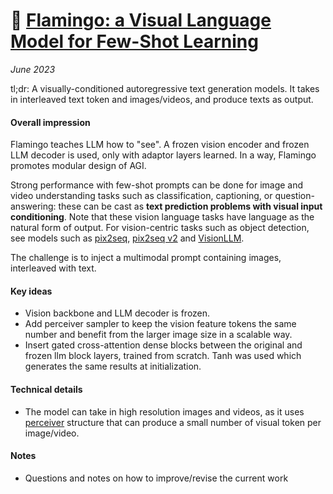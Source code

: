 # 🦩 [Flamingo: a Visual Language Model for Few-Shot Learning](https://arxiv.org/abs/2204.14198)

_June 2023_

tl;dr: A visually-conditioned autoregressive text generation models. It takes in interleaved text token and images/videos, and produce texts as output.

#### Overall impression
Flamingo teaches LLM how to "see". A frozen vision encoder and frozen LLM decoder is used, only with adaptor layers learned. In a way, Flamingo promotes modular design of AGI.

Strong performance with few-shot prompts can be done for image and video understanding tasks such as classification, captioning, or question-answering: these can be cast as **text prediction problems with visual input conditioning**. Note that these vision language tasks have language as the natural form of output. For vision-centric tasks such as object detection, see models such as [pix2seq](pix2seq.md), [pix2seq v2](pix2seq_v2.md) and [VisionLLM](vision_llm.md).

The challenge is to inject a multimodal prompt containing images, interleaved with text.

#### Key ideas
- Vision backbone and LLM decoder is frozen.
- Add perceiver sampler to keep the vision feature tokens the same number and benefit from the larger image size in a scalable way.
- Insert gated cross-attention dense blocks between the original and frozen llm block layers, trained from scratch. Tanh was used which generates the same results at initialization.

#### Technical details
- The model can take in high resolution images and videos, as it uses [perceiver](perceiver.md) structure that can produce a small number of visual token per image/video.

#### Notes
- Questions and notes on how to improve/revise the current work
